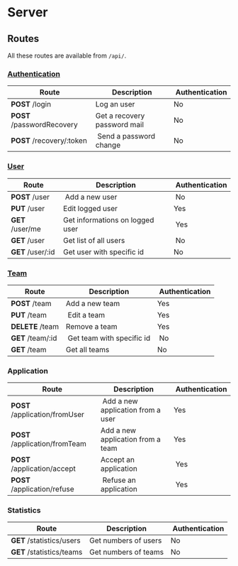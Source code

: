 # Server

## Routes

All these routes are available from `/api/`.

### [Authentication](/server/doc/auth.md#authentication)

Route | Description | Authentication
----- | ----------- | --------------
**POST** /login | Log an user | No
**POST** /passwordRecovery | Get a recovery password mail | No
**POST** /recovery/:token | Send a password change | No

### [User](/server/doc/user.md#user)

Route | Description | Authentication
----- | ----------- | --------------
**POST** /user | Add a new user | No
**PUT** /user | Edit logged user | Yes
**GET** /user/me | Get informations on logged user | Yes
**GET** /user | Get list of all users | No
**GET** /user/:id | Get user with specific id | No

### [Team](/server/doc/team.md#team)

Route | Description | Authentication
----- | ----------- | --------------
**POST** /team | Add a new team | Yes
**PUT** /team | Edit a team | Yes
**DELETE** /team | Remove a team | Yes
**GET** /team/:id | Get team with specific id | No
**GET** /team | Get all teams | No

### Application

Route | Description | Authentication
----- | ----------- | --------------
**POST** /application/fromUser | Add a new application from a user | Yes
**POST** /application/fromTeam | Add a new application from a team | Yes
**POST** /application/accept | Accept an application | Yes
**POST** /application/refuse | Refuse an application | Yes

### Statistics

Route | Description | Authentication
----- | ----------- | --------------
**GET** /statistics/users | Get numbers of users | No
**GET** /statistics/teams| Get numbers of teams | No
